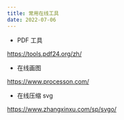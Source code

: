 ```yaml
---
title: 常用在线工具
date: 2022-07-06
---
```


- PDF 工具

<https://tools.pdf24.org/zh/>

- 在线画图

<https://www.processon.com/>

- 在线压缩 svg

<https://www.zhangxinxu.com/sp/svgo/>

